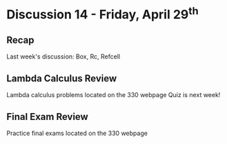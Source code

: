 # Discussion 14 - Friday, April 29<sup>th</sup>


## Recap

Last week's discussion: Box, Rc, Refcell 

## Lambda Calculus Review

Lambda calculus problems located on the 330 webpage 
Quiz is next week!

## Final Exam Review 

Practice final exams located on the 330 webpage 
